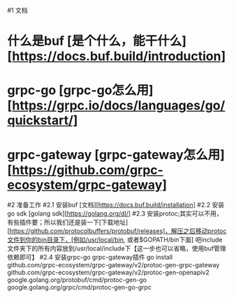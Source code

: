#1 文档
# 什么是buf [是个什么，能干什么][https://docs.buf.build/introduction]
# grpc-go [grpc-go怎么用][https://grpc.io/docs/languages/go/quickstart/]
# grpc-gateway [grpc-gateway怎么用][https://github.com/grpc-ecosystem/grpc-gateway]

#2 准备工作
#2.1 安装buf [文档][https://docs.buf.build/installation]
#2.2 安装go sdk [golang sdk][https://golang.org/dl/]
#2.3 安装protoc;其实可以不用，有些插件要；所以我们还是装一下[下载地址][https://github.com/protocolbuffers/protobuf/releases]，解压之后移动protoc文件到你的bin目录下，[例如/usr/local/bin, 或者$GOPATH/bin下面] 吧include文件夹下的所有内容放到/usr/local/include下【这一步也可以省略，使用buf管理依赖即可】
#2.4 安装grpc-go grpc-gateway插件 go install \
    github.com/grpc-ecosystem/grpc-gateway/v2/protoc-gen-grpc-gateway \
    github.com/grpc-ecosystem/grpc-gateway/v2/protoc-gen-openapiv2 \
    google.golang.org/protobuf/cmd/protoc-gen-go \
    google.golang.org/grpc/cmd/protoc-gen-go-grpc


